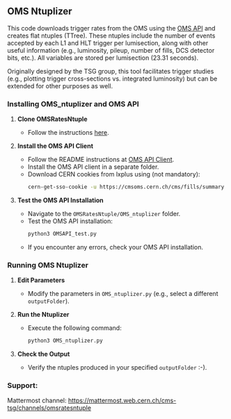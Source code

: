 ## OMS Ntuplizer

This code downloads trigger rates from the OMS using the [OMS API](https://gitlab.cern.ch/cmsoms/oms-api-client) and creates flat ntuples (TTree). These ntuples include the number of events accepted by each L1 and HLT trigger per lumisection, along with other useful information (e.g., luminosity, pileup, number of fills, DCS detector bits, etc.). All variables are stored per lumisection (23.31 seconds).

Originally designed by the TSG group, this tool facilitates trigger studies (e.g., plotting trigger cross-sections vs. integrated luminosity) but can be extended for other purposes as well.

### Installing OMS_ntuplizer and OMS API

1. **Clone OMSRatesNtuple**
   - Follow the instructions [here](https://github.com/silviodonato/OMSRatesNtuple/blob/main/README.md).

2. **Install the OMS API Client**
   - Follow the README instructions at [OMS API Client](https://gitlab.cern.ch/cmsoms/oms-api-client).
   - Install the OMS API client in a separate folder.
   - Download CERN cookies from lxplus using (not mandatory):
     ```sh
     cern-get-sso-cookie -u https://cmsoms.cern.ch/cms/fills/summary -o ssocookies.txt
     ```

3. **Test the OMS API Installation**
   - Navigate to the `OMSRatesNtuple/OMS_ntuplizer` folder.
   - Test the OMS API installation:
     ```sh
     python3 OMSAPI_test.py
     ```
   - If you encounter any errors, check your OMS API installation.

### Running OMS Ntuplizer

1. **Edit Parameters**
   - Modify the parameters in `OMS_ntuplizer.py` (e.g., select a different `outputFolder`).

2. **Run the Ntuplizer**
   - Execute the following command:
     ```sh
     python3 OMS_ntuplizer.py
     ```

3. **Check the Output**
   - Verify the ntuples produced in your specified `outputFolder` :-).


### Support:
Mattermost channel: https://mattermost.web.cern.ch/cms-tsg/channels/omsratesntuple
